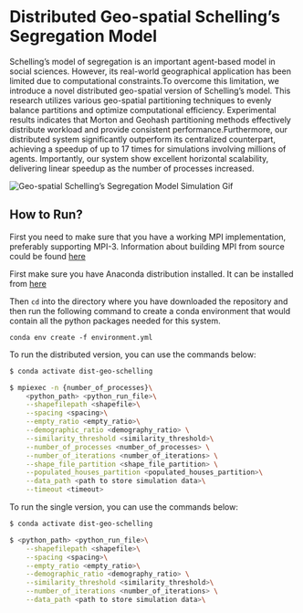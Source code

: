# Distributed Geo-spatial Schelling’s Segregation Model

Schelling’s model of segregation is an important agent-based model in social sciences. However, its real-world geographical application has been limited due to computational constraints.To overcome this limitation, we introduce a novel
distributed geo-spatial version of Schelling’s model. This research utilizes various geo-spatial partitioning techniques to evenly balance partitions and optimize computational efficiency. Experimental results indicates that Morton and Geohash partitioning methods effectively distribute workload and provide consistent performance.Furthermore, our distributed system significantly outperform its centralized counterpart, achieving a speedup of up to 17 times for simulations involving millions of agents. Importantly, our system show excellent horizontal scalability, delivering linear speedup as the number of processes increased.

![Geo-spatial Schelling’s Segregation Model Simulation Gif](images/visualization.gif)

## How to Run?

First you need to make sure that you have a working MPI implementation, preferably supporting MPI-3. Information about building MPI from source could 
be found [here](https://mpi4py.readthedocs.io/en/stable/appendix.html#building-mpi)

First make sure you have Anaconda distribution installed. It can be installed from [here](https://www.anaconda.com/download)

Then ```cd``` into the directory where you have downloaded the repository and then run the following command to create a conda environment that would contain all the python packages needed for this system.

```
conda env create -f environment.yml
```

To run the distributed version, you can use the commands below:
```bash
$ conda activate dist-geo-schelling

$ mpiexec -n {number_of_processes}\
    <python_path> <python_run_file>\
    --shapefilepath <shapefile>\
    --spacing <spacing>\
    --empty_ratio <empty_ratio>\
    --demographic_ratio <demography_ratio> \
    --similarity_threshold <similarity_threshold>\
    --number_of_processes <number_of_processes> \
    --number_of_iterations <number_of_iterations> \
    --shape_file_partition <shape_file_partition> \
    --populated_houses_partition <populated_houses_partition>\
    --data_path <path to store simulation data>\
    --timeout <timeout>
```

To run the single version, you can use the commands below:

```bash
$ conda activate dist-geo-schelling

$ <python_path> <python_run_file>\
    --shapefilepath <shapefile>\
    --spacing <spacing>\
    --empty_ratio <empty_ratio>\
    --demographic_ratio <demography_ratio> \
    --similarity_threshold <similarity_threshold>\
    --number_of_iterations <number_of_iterations> \
    --data_path <path to store simulation data>\
```